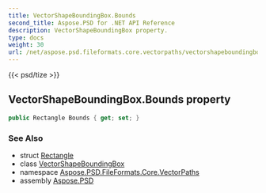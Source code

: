 ```yaml
---
title: VectorShapeBoundingBox.Bounds
second_title: Aspose.PSD for .NET API Reference
description: VectorShapeBoundingBox property. 
type: docs
weight: 30
url: /net/aspose.psd.fileformats.core.vectorpaths/vectorshapeboundingbox/bounds/
---
```

{{< psd/tize >}}
## VectorShapeBoundingBox.Bounds property

```csharp
public Rectangle Bounds { get; set; }
```

### See Also

* struct [Rectangle](../../../aspose.psd/rectangle/)
* class [VectorShapeBoundingBox](../)
* namespace [Aspose.PSD.FileFormats.Core.VectorPaths](../../vectorshapeboundingbox/)
* assembly [Aspose.PSD](../../../)


